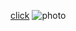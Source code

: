 [click](https://github.com/aaruni99)
![photo](https://m.cricbuzz.com/a/img/v1/192x192/i1/c170661/virat-kohli.jpg)

